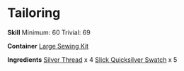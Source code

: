 <!-- TITLE: Slick Quicksilver Sark -->
<!-- SUBTITLE: Made from a bizarre hybrid of oily quicksilver and spider webbing -->

# Tailoring
**Skill**
Minimum: 60
Trivial: 69

**Container**
[Large Sewing Kit](large-sewing-kit)

**Ingredients**
[Silver Thread](silver-thread) x 4
[Slick Quicksilver Swatch](slick-quicksilver-swatch) x 5